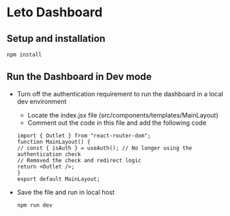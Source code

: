 # Leto Dashboard

## Setup and installation

```bash
npm install
```

## Run the Dashboard in Dev mode
- Turn off the authentication requirement to run the dashboard in a local dev environment
  - Locate the index.jsx file (src/components/templates/MainLayout)
  - Comment out the code in this file and add the following code

  ```
  import { Outlet } from "react-router-dom";
  function MainLayout() {
  // const { isAuth } = useAuth(); // No longer using the authentication check
  // Removed the check and redirect logic
  return <Outlet />;
  }
  export default MainLayout;
- Save the file and run in local host
  ```
  npm run dev 
